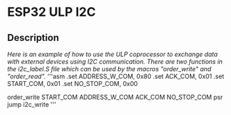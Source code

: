# ESP32 ULP I2C

## Description

*Here is an example of how to use the ULP coprocessor to exchange data with external devices using I2C communication. There are two functions in the i2c_label.S file which can be used by the macros "order_write" and "order_read".*
'''asm
.set    ADDRESS_W_COM,  0x80
.set    ACK_COM,        0x01
.set    START_COM,      0x01
.set    NO_STOP_COM,    0x00

order_write     START_COM       ADDRESS_W_COM   ACK_COM     NO_STOP_COM
psr
jump    i2c_write
'''
